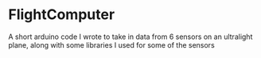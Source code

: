 # FlightComputer
A short arduino code I wrote to take in data from 6 sensors on an ultralight plane, along with some libraries I used for some of the sensors
